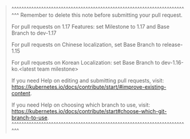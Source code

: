 >^^^^^^^^^^^^^^^^^^^^^^^^^^^^^^^^^^^^^^^^^^^^^^^^^^^^^^^^^^^^^^^^^^^^^^^^^
> Remember to delete this note before submitting your pull request.
>
> For pull requests on 1.17 Features: set Milestone to 1.17 and Base Branch to dev-1.17
> 
> For pull requests on Chinese localization, set Base Branch to release-1.15
>
> For pull requests on Korean Localization: set Base Branch to dev-1.16-ko.\<latest team milestone>
>
> If you need Help on editing and submitting pull requests, visit:
> https://kubernetes.io/docs/contribute/start/#improve-existing-content.
>
> If you need Help on choosing which branch to use, visit:
> https://kubernetes.io/docs/contribute/start#choose-which-git-branch-to-use.
>^^^^^^^^^^^^^^^^^^^^^^^^^^^^^^^^^^^^^^^^^^^^^^^^^^^^^^^^^^^^^^^^^^^^^^^^^
>
